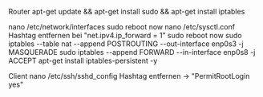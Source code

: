 Router
apt-get update && apt-get install sudo && apt-get install iptables

nano /etc/network/interfaces
sudo reboot now
nano /etc/sysctl.conf
Hashtag entfernen bei "net.ipv4.ip_forward = 1"
sudo reboot now
sudo iptables --table nat --append POSTROUTING --out-interface enp0s3 -j MASQUERADE
sudo iptables --append FORWARD --in-interface enp0s8 -j ACCEPT
apt-get install iptables-persistent -y

Client
nano /etc/ssh/sshd_config
Hashtag entfernen -> "PermitRootLogin yes"